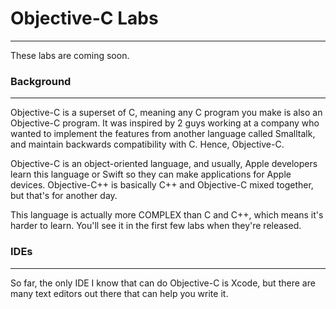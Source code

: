 # Objective-C Labs
--------------------
These labs are coming soon.

### Background
--------------------
Objective-C is a superset of C, meaning any C program you make is also an Objective-C program. It was inspired by 2 guys working at a company who wanted to implement the features from another language called Smalltalk, and maintain backwards compatibility with C. Hence, Objective-C.

Objective-C is an object-oriented language, and usually, Apple developers learn this language or Swift so they can make applications for Apple devices. Objective-C++ is basically C++ and Objective-C mixed together, but that's for another day.

This language is actually more COMPLEX than C and C++, which means it's harder to learn. You'll see it in the first few labs when they're released.

### IDEs
--------------------
So far, the only IDE I know that can do Objective-C is Xcode, but there are many text editors out there that can help you write it.
